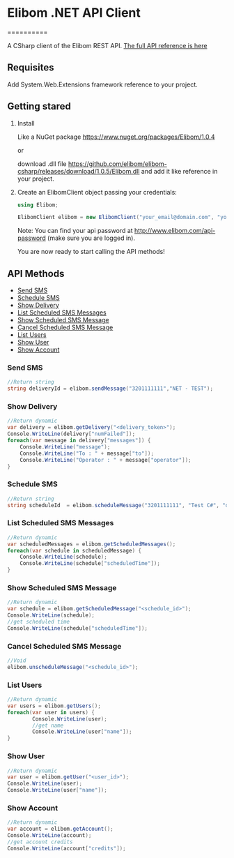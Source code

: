 <h1>Elibom .NET API Client</h1>
==========

A CSharp client of the Elibom REST API. <a href="http://www.elibom.com/developers/reference">The full API reference is here</a>


<h2>Requisites</h2>

Add System.Web.Extensions framework reference to your project.

<h2>Getting stared</h2>

1. Install
    
    Like a NuGet package https://www.nuget.org/packages/Elibom/1.0.4

    or
    
    download .dll file https://github.com/elibom/elibom-csharp/releases/download/1.0.5/Elibom.dll and add it like 
    reference in your project.

2. Create an ElibomClient object passing your credentials:

    ```c#
    using Elibom;

    ElibomClient elibom = new ElibomClient("your_email@domain.com", "your_api_token");
    ```
    
    Note: You can find your api password at http://www.elibom.com/api-password (make sure you are logged in).
    
    You are now ready to start calling the API methods!

<h2>API Methods</h2>

* [Send SMS](#send-sms)
* [Schedule SMS](#schedule-sms)
* [Show Delivery](#show-delivery)
* [List Scheduled SMS Messages](#list-scheduled-sms-messages)
* [Show Scheduled SMS Message](#show-scheduled-sms-message)
* [Cancel Scheduled SMS Message](#cancel-scheduled-sms-message)
* [List Users](#list-users)
* [Show User](#show-user)
* [Show Account](#show-account)

### Send SMS
```c#
//Return string
string deliveryId = elibom.sendMessage("3201111111","NET - TEST");
```

### Show Delivery
```c#
//Return dynamic
var delivery = elibom.getDelivery("<delivery_token>");
Console.WriteLine(delivery["numFailed"]);
foreach(var message in delivery["messages"]) {
    Console.WriteLine("message");
    Console.WriteLine("To : " + message["to"]);
    Console.WriteLine("Operator : " + message["operator"]);
}
```

### Schedule SMS 
```c#
//Return string
string scheduleId  = elibom.scheduleMessage("3201111111", "Test C#", "dd/MM/yyyy hh:mm");
```

### List Scheduled SMS Messages
```c#
//Return dynamic
var scheduledMessages = elibom.getScheduledMessages();
foreach(var schedule in scheduledMessage) {
	Console.WriteLine(schedule);
	Console.WriteLine(schedule["scheduledTime"]);
}
```

### Show Scheduled SMS Message
```c#
//Return dynamic
var schedule = elibom.getScheduledMessage("<schedule_id>");
Console.WriteLine(schedule);
//get scheduled time
Console.WriteLine(schedule["scheduledTime"]);
```

### Cancel Scheduled SMS Message
```c#
//Void
elibom.unscheduleMessage("<schedule_id>");
```

### List Users
```c#
//Return dynamic
var users = elibom.getUsers();
foreach(var user in users) {
        Console.WriteLine(user);
        //get name
        Console.WriteLine(user["name"]);
}
```

### Show User
```c#
//Return dynamic
var user = elibom.getUser("<user_id>");
Console.WriteLine(user);
Console.WriteLine(user["name"]);
```

### Show Account
```c#
//Return dynamic
var account = elibom.getAccount();
Console.WriteLine(account);
//get account credits
Console.WriteLine(account["credits"]);
```

